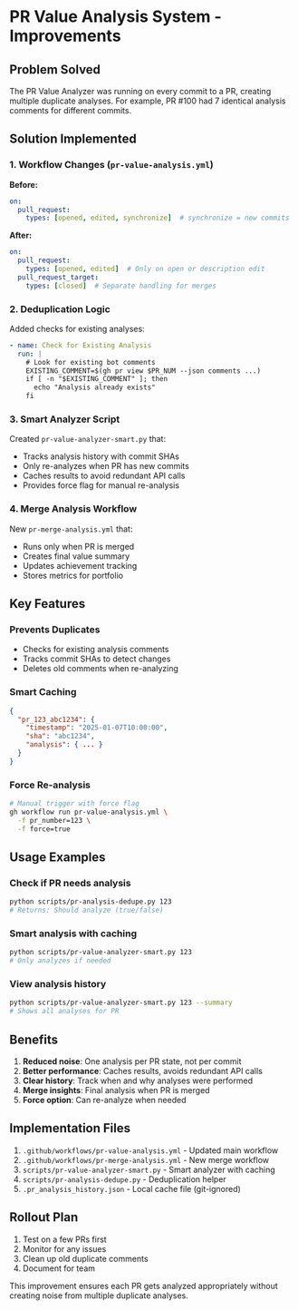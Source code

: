 # PR Value Analysis System - Improvements

## Problem Solved

The PR Value Analyzer was running on every commit to a PR, creating multiple duplicate analyses. For example, PR #100 had 7 identical analysis comments for different commits.

## Solution Implemented

### 1. Workflow Changes (`pr-value-analysis.yml`)

**Before:**
```yaml
on:
  pull_request:
    types: [opened, edited, synchronize]  # synchronize = new commits
```

**After:**
```yaml
on:
  pull_request:
    types: [opened, edited]  # Only on open or description edit
  pull_request_target:
    types: [closed]  # Separate handling for merges
```

### 2. Deduplication Logic

Added checks for existing analyses:
```yaml
- name: Check for Existing Analysis
  run: |
    # Look for existing bot comments
    EXISTING_COMMENT=$(gh pr view $PR_NUM --json comments ...)
    if [ -n "$EXISTING_COMMENT" ]; then
      echo "Analysis already exists"
    fi
```

### 3. Smart Analyzer Script

Created `pr-value-analyzer-smart.py` that:
- Tracks analysis history with commit SHAs
- Only re-analyzes when PR has new commits
- Caches results to avoid redundant API calls
- Provides force flag for manual re-analysis

### 4. Merge Analysis Workflow

New `pr-merge-analysis.yml` that:
- Runs only when PR is merged
- Creates final value summary
- Updates achievement tracking
- Stores metrics for portfolio

## Key Features

### Prevents Duplicates
- Checks for existing analysis comments
- Tracks commit SHAs to detect changes
- Deletes old comments when re-analyzing

### Smart Caching
```json
{
  "pr_123_abc1234": {
    "timestamp": "2025-01-07T10:00:00",
    "sha": "abc1234",
    "analysis": { ... }
  }
}
```

### Force Re-analysis
```bash
# Manual trigger with force flag
gh workflow run pr-value-analysis.yml \
  -f pr_number=123 \
  -f force=true
```

## Usage Examples

### Check if PR needs analysis
```bash
python scripts/pr-analysis-dedupe.py 123
# Returns: Should analyze (true/false)
```

### Smart analysis with caching
```bash
python scripts/pr-value-analyzer-smart.py 123
# Only analyzes if needed
```

### View analysis history
```bash
python scripts/pr-value-analyzer-smart.py 123 --summary
# Shows all analyses for PR
```

## Benefits

1. **Reduced noise**: One analysis per PR state, not per commit
2. **Better performance**: Caches results, avoids redundant API calls  
3. **Clear history**: Track when and why analyses were performed
4. **Merge insights**: Final analysis when PR is merged
5. **Force option**: Can re-analyze when needed

## Implementation Files

1. `.github/workflows/pr-value-analysis.yml` - Updated main workflow
2. `.github/workflows/pr-merge-analysis.yml` - New merge workflow
3. `scripts/pr-value-analyzer-smart.py` - Smart analyzer with caching
4. `scripts/pr-analysis-dedupe.py` - Deduplication helper
5. `.pr_analysis_history.json` - Local cache file (git-ignored)

## Rollout Plan

1. Test on a few PRs first
2. Monitor for any issues
3. Clean up old duplicate comments
4. Document for team

This improvement ensures each PR gets analyzed appropriately without creating noise from multiple duplicate analyses.